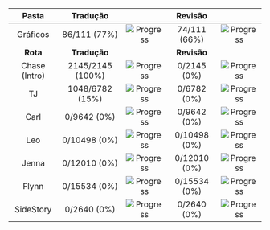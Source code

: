 |   **Pasta**   |   **Tradução**   |                                                       |  **Revisão** |                                                      |
|:-------------:|:----------------:|:-----------------------------------------------------:|:------------:|:----------------------------------------------------:|
|    Gráficos   |   86/111 (77%)   |  ![Progress](https://progress-bar.dev/77/?&width=150) | 74/111 (66%) | ![Progress](https://progress-bar.dev/66/?&width=150) |
|    **Rota**   |   **Tradução**   |                                                       |  **Revisão** |                                                      |
| Chase (Intro) | 2145/2145 (100%) | ![Progress](https://progress-bar.dev/100/?&width=150) |  0/2145 (0%) |  ![Progress](https://progress-bar.dev/0/?&width=150) |
|       TJ      |  1048/6782 (15%) |  ![Progress](https://progress-bar.dev/15/?&width=150) |  0/6782 (0%) |  ![Progress](https://progress-bar.dev/0/?&width=150) |
|      Carl     |    0/9642 (0%)   |  ![Progress](https://progress-bar.dev/0/?&width=150)  |  0/9642 (0%) |  ![Progress](https://progress-bar.dev/0/?&width=150) |
|      Leo      |   0/10498 (0%)   |  ![Progress](https://progress-bar.dev/0/?&width=150)  | 0/10498 (0%) |  ![Progress](https://progress-bar.dev/0/?&width=150) |
|     Jenna     |   0/12010 (0%)   |  ![Progress](https://progress-bar.dev/0/?&width=150)  | 0/12010 (0%) |  ![Progress](https://progress-bar.dev/0/?&width=150) |
|     Flynn     |   0/15534 (0%)   |  ![Progress](https://progress-bar.dev/0/?&width=150)  | 0/15534 (0%) |  ![Progress](https://progress-bar.dev/0/?&width=150) |
|   SideStory   |    0/2640 (0%)   |  ![Progress](https://progress-bar.dev/0/?&width=150)  |  0/2640 (0%) |  ![Progress](https://progress-bar.dev/0/?&width=150) |